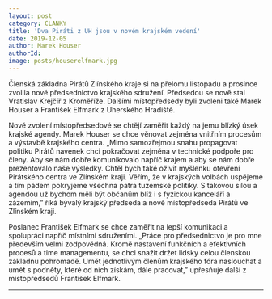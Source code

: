 ```yaml
---
layout: post
category: CLANKY
title: 'Dva Piráti z UH jsou v novém krajském vedení'
date: 2019-12-05
author: Marek Houser
authorId:
image: posts/houserelfmark.jpg
---
```

Členská základna Pirátů Zlínského kraje si na přelomu listopadu a prosince zvolila nové předsednictvo krajského sdružení. Předsedou se nově stal Vratislav Krejčíř z Kroměříže. Dalšími místopředsedy byli zvoleni také Marek Houser a František Elfmark z Uherského Hradiště.

Nově zvolení místopředsedové se chtějí zaměřit každý na jemu blízký úsek krajské agendy. Marek Houser se chce věnovat zejména vnitřním procesům a výstavbě krajského centra. „Mimo samozřejmou snahu propagovat politiku Pirátů navenek chci pokračovat zejména v technické podpoře pro členy. Aby se nám dobře komunikovalo napříč krajem a aby se nám dobře prezentovalo naše výsledky. Chtěl bych také oživit myšlenku otevření Pirátského centra ve Zlínském kraji. Věřím, že v krajských volbách uspějeme a tím pádem pokryjeme všechna patra tuzemské politiky. S takovou silou a agendou už bychom měli být občanům blíž i s fyzickou kanceláří a zázemím,” říká bývalý krajský předseda a nově místopředseda Pirátů ve Zlínském kraji.

Poslanec František Elfmark se chce zaměřit na lepší komunikaci a spolupráci napříč místními sdruženími. „Práce pro předsednictvo je pro mne především velmi zodpovědná. Kromě nastavení funkčních a efektivních procesů a time managementu, se chci snažit držet lidsky celou členskou základnu pohromadě. Umět jednotlivým členům krajského fóra naslouchat a umět s podněty, které od nich získám, dále pracovat,” upřesňuje další z místopředsedů František Elfmark.
- - -
